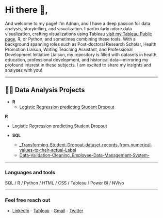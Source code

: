 <h1>Hi there 👋, </h1>


And welcome to my page! I'm Adnan, and I have a deep passion for data analysis, storytelling, and visualization. I particularly adore data visualization, crafting visualizations using Tableau  [visit my Tableau Public page](https://public.tableau.com/app/profile/adnan.mayof/vizzes), R, or Python, and sometimes combining these tools. With a background spanning roles such as Post-doctoral Research Scholar, Health Promotion Liaison, Writing Teaching Assistant, and Professional Development Initiative Liaison, my repository is filled with datasets in health, education, professional development, and historical data—mirroring my profound interest in these subjects. I am excited to share my insights and analyses with you! 

---
<h2> 👨‍💻 Data Analysis Projects </h2>


- <b> R </b> 
  -  [Logistic Regression predicting Student Dropout](https://github.com/adnanthedataanalyst/Logistic-Regression-predicting-Student-Dropout)

**R**
- [Logistic Regression predicting Student Dropout](https://github.com/adnanthedataanalyst/Logistic-Regression-predicting-Student-Dropout)

- <b> SQL </b>
  - [_Transforming-Student-Dropout-dataset-records-from-numerical-values-to-their-actual-Label](https://github.com/adnanthedataanalyst/SQL_Transforming-Student-Dropout-dataset-records-from-numerical-values-to-their-actual-Label)
  - [Data-Validation-Cleaning_Employee-Data-Management-System-](https://github.com/adnanthedataanalyst/SQL-Data-Validation-Cleaning_Employee-Data-Management-System-)



 
 

---

### Languages and tools
SQL / R / Python / HTML / CSS / Tableau / Power BI / NVivo

---


### Feel free reach out
- [LinkedIn](https://www.linkedin.com/in/adnanmayof/) - [Tableau](https://public.tableau.com/app/profile/adnan.mayof/vizzes)  - [Gmail](mayof.adnan@gmail.com) - [Twitter](https://twitter.com/adnanmayof)




 




 




